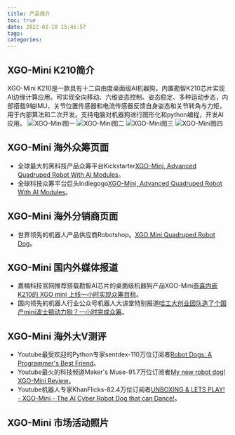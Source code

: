```yaml
---
title: 产品简介
toc: true
date: 2022-02-10 15:45:57
tags:
categories: 
---
```


## XGO-Mini K210简介
XGO-Mini K210是一款具有十二自由度桌面级Al机器狗，内置勘智K210芯片实现AI边缘计算应用。可实现全向移动、六维姿态控制、姿态稳定、多种运动步态，内部搭载9轴IMU、关节位置传感器和电流传感器反馈自身姿态和关节转角与力矩，用于内部算法和二次开发。支持电脑对机器狗进行图形化和python编程，开发AI应用。
![XGO-Mini图一](./1.png)
![XGO-Mini图二](./2.png)
![XGO-Mini图三](./3.png)
![XGO-Mini图四](./4.png)

## XGO-Mini 海外众筹页面
- 全球最大的黑科技产品众筹平台Kickstarter[XGO-Mini, Advanced Quadruped Robot With AI Modules](http://www.kickstarter.com/projects/xgorobot/xgo-mini-an-advanced-quadruped-robot-with-ai-modules "XGO-Mini")。
- 全球科技众筹平台巨头Indiegogo[XGO-Mini, Advanced Quadruped Robot With AI Modules](https://www.indiegogo.com/projects/xgo-mini-advanced-quadruped-robot-with-ai-modules#/ "XGO-Mini")。

## XGO-Mini 海外分销商页面
- 世界领先的机器人产品供应商Robotshop。[XGO Mini Quadruped Robot Dog](https://www.robotshop.com/eu/en/xgo-mini-quadruped-robot-dog.html?gclid=Cj0KCQiA09eQBhCxARIsAAYRiykXFDnDAgkKyD3b8n5lBj-2ljXfDUubCNRkyKpSYDIL-Bkd_EFbQigaAiZFEALw_wcB "XGO-Mini")。

## XGO-Mini 国内外媒体报道
- 嘉楠科技官网推荐搭载勘智AI芯片的桌面级机器狗产品XGO-Mini[恭喜内嵌K210的 XGO mini 上线一小时实现众筹目标](https://www.bilibili.com/video/BV1J3411r7rP?from=search&seid=5191219998441485979&spm_id_from=333.337.0.0 "嘉楠官方合伙伙伴")。
- 国内领先的机器人行业公众号机器人大讲堂特别报道[哈工大创业团队造了个国产mini波士顿动力狗？一小时完成众筹](https://www.sohu.com/na/483285557_489960 "机器人大讲堂特别报道")。

## XGO-Mini 海外大V测评

- Youtube最受欢迎的Python专家sentdex-110万位订阅者[Robot Dogs: A Programmer's Best Friend](https://www.bilibili.com/video/BV1om4y1X7BA?spm_id_from=333.999.0.0 "My personal introduction to quadrupeds.")。
- Youtube最火的科技频道Maker's Muse-91.7万位订阅者[My new robot dog! XGO-Mini Review](https://www.bilibili.com/video/BV1Jq4y1m73x?spm_id_from=333.999.0.0 "Can't afford a Boston Dynamics SPOT or Xiaomi CyberDog? Then the XGO-Mini might be worth a look.")。
- Youtube机器人专家KhanFlicks-82.4万位订阅者[UNBOXING & LETS PLAY! - XGO-Mini - The AI Cyber Robot Dog that can Dance!](https://www.bilibili.com/video/BV1KF411B7gX?spm_id_from=333.999.0.0 "Today we test out the Robot Dog called XGO-Mini! The advanced quadruped Robot with AI modules is the Tesla of Robot Dogs. Think of it as the Boston Dynamics Robot Spot but at a pint size scale. Featuring 12 degrees of freedom and fully programmable, it is a great setup overall!")。

## XGO-Mini 市场活动照片
